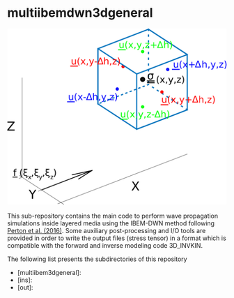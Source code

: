 # multiibemdwn3dgeneral

![Stress tensor illustration](https://github.com/hugosanrocks/hugosanrocks.github.com/blob/master/assets/img/stress_tensor.png?raw=true)

This sub-repository contains the main code to perform wave propagation simulations inside layered media using the IBEM-DWN method following [Perton et al. (2016)](https://academic.oup.com/gji/article/205/3/1832/657753?login=false). Some auxiliary post-processing and I/O tools are provided in order to write the output files (stress tensor) in a format which is compatible with the forward and inverse modeling code 3D_INVKIN.

The following list presents the subdirectories of this repository

* [multiibem3dgeneral]:
* [ins]:
* [out]:
